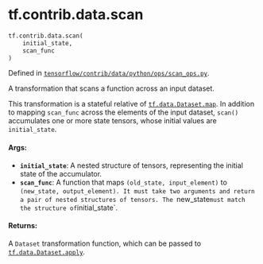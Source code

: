 <div itemscope itemtype="http://developers.google.com/ReferenceObject">
<meta itemprop="name" content="tf.contrib.data.scan" />
<meta itemprop="path" content="Stable" />
</div>

# tf.contrib.data.scan

``` python
tf.contrib.data.scan(
    initial_state,
    scan_func
)
```



Defined in [`tensorflow/contrib/data/python/ops/scan_ops.py`](https://www.tensorflow.org/code/tensorflow/contrib/data/python/ops/scan_ops.py).

A transformation that scans a function across an input dataset.

This transformation is a stateful relative of <a href="../../../tf/data/Dataset.md#map"><code>tf.data.Dataset.map</code></a>.
In addition to mapping `scan_func` across the elements of the input dataset,
`scan()` accumulates one or more state tensors, whose initial values are
`initial_state`.

#### Args:

* <b>`initial_state`</b>: A nested structure of tensors, representing the initial state
    of the accumulator.
* <b>`scan_func`</b>: A function that maps `(old_state, input_element)` to
    `(new_state, output_element). It must take two arguments and return a
    pair of nested structures of tensors. The `new_state` must match the
    structure of `initial_state`.


#### Returns:

A `Dataset` transformation function, which can be passed to
<a href="../../../tf/data/Dataset.md#apply"><code>tf.data.Dataset.apply</code></a>.